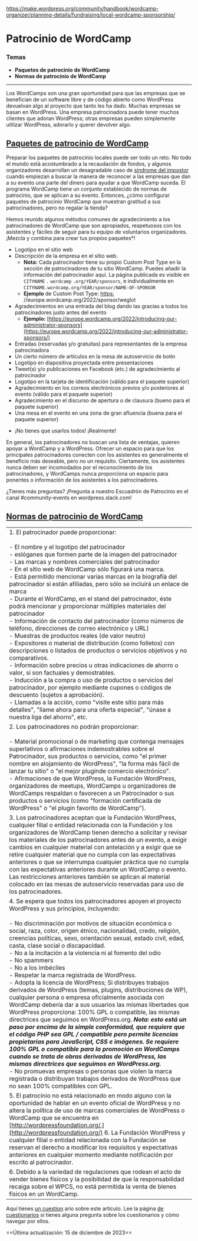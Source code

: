 https://make.wordpress.org/community/handbook/wordcamp-organizer/planning-details/fundraising/local-wordcamp-sponsorship/

# Patrocinio de WordCamp

### Temas
- **Paquetes de patrocinio de WordCamp**
- **Normas de patrocinio de WordCamp**

---

Los WordCamps son una gran oportunidad para que las empresas que se benefician de un software libre y de código abierto como WordPress devuelvan algo al proyecto que tanto les ha dado. Muchas empresas se basan en WordPress. Una empresa patrocinadora puede tener muchos clientes que adoran WordPress; otras empresas pueden simplemente utilizar WordPress, adorarlo y querer devolver algo.

## [Paquetes de patrocinio de WordCamp](https://make.wordpress.org/community/handbook/wordcamp-organizer/planning-details/fundraising/local-wordcamp-sponsorship/#wordcamp-sponsorship-packages)

Preparar los paquetes de patrocinio locales puede ser todo un reto. No todo el mundo está acostumbrado a la recaudación de fondos, y algunos organizadores desarrollan un desagradable caso de [síndrome del impostor](https://en.wikipedia.org/wiki/Impostor_syndrome) cuando empiezan a buscar la manera de reconocer a las empresas que dan a su evento una parte del dinero para ayudar a que WordCamp suceda. El programa WordCamp tiene un conjunto establecido de normas de patrocinio, que se aplican a su evento. Entonces, ¿cómo configurar paquetes de patrocinio WordCamp que muestran gratitud a sus patrocinadores, pero no regalar la tienda?

Hemos reunido algunos métodos comunes de agradecimiento a los patrocinadores de WordCamp que son apropiados, respetuosos con los asistentes y fáciles de seguir para tu equipo de voluntarios organizadores. ¡Mezcla y combina para crear tus propios paquetes*!

- Logotipo en el sitio web
- Descripción de la empresa en el sitio web.
    - **Nota:** Cada patrocinador tiene su propio Custom Post Type en la sección de patrocinadores de tu sitio WordCamp. Puedes añadir la información del patrocinador aquí. La página publicada es visible en `CITYNAME` `.` `wordcamp` `.org/YEAR/sponsors`, e individualmente en `CITYNAME.wordcamp.org/YEAR/sponsor/NAME-OF-SPONSOR`
    - **Ejemplo** de Custom Post Type: [https:](https://europe.wordcamp.org/2022/sponsor/weglot/) //europe.wordcamp.org/2022/sponsor/weglot
- Agradecimientos en una entrada del blog dando las gracias a todos los patrocinadores justo antes del evento
    - **Ejemplo:** [https://europe.wordcamp.org/2022/introducing-our-administrator-sponsors](https://europe.wordcamp.org/2022/introducing-our-administrator-sponsors/)
- Entradas (reservadas y/o gratuitas) para representantes de la empresa patrocinadora
- Un cierto número de artículos en la mesa de autoservicio de botín
- Logotipo en diapositiva proyectada entre presentaciones
- Tweet(s) y/o publicaciones en Facebook (etc.) de agradecimiento al patrocinador
- Logotipo en la tarjeta de identificación (válido para el paquete superior)
- Agradecimiento en los correos electrónicos previos y/o posteriores al evento (válido para el paquete superior)
- Agradecimiento en el discurso de apertura o de clausura (bueno para el paquete superior)
- Una mesa en el evento en una zona de gran afluencia (buena para el paquete superior)

* ¡No tienes que usarlos todos! ¡Realmente!

En general, los patrocinadores no buscan una lista de ventajas, quieren apoyar a WordCamp y a WordPress. Ofrecer un espacio para que los principales patrocinadores conecten con los asistentes es generalmente el beneficio más deseable, pero no un requisito. Ciertamente, los asistentes nunca deben ser incomodados por el reconocimiento de los patrocinadores, y WordCamps nunca proporciona un espacio para ponentes o información de los asistentes a los patrocinadores.

¿Tienes más preguntas? ¡Pregunta a nuestro Escuadrón de Patrocinio en el canal #community-events en wordpress.slack.com!

## [Normas de patrocinio de WordCamp](https://make.wordpress.org/community/handbook/wordcamp-organizer/planning-details/fundraising/local-wordcamp-sponsorship/#wordcamp-sponsorship-rules)

|   |
|---|
|1. El patrocinador puede proporcionar:<br><br>- El nombre y el logotipo del patrocinador<br>- eslóganes que formen parte de la imagen del patrocinador<br>- Las marcas y nombres comerciales del patrocinador<br>- En el sitio web de WordCamp sólo figurará una marca.<br>- Está permitido mencionar varias marcas en la biografía del patrocinador si están afiliadas, pero sólo se incluirá un enlace de marca<br>- Durante el WordCamp, en el stand del patrocinador, éste podrá mencionar y proporcionar múltiples materiales del patrocinador<br>- Información de contacto del patrocinador (como números de teléfono, direcciones de correo electrónico y URL)<br>- Muestras de productos reales (de valor neutro)<br>- Expositores o material de distribución (como folletos) con descripciones o listados de productos o servicios objetivos y no comparativos.<br>- Información sobre precios u otras indicaciones de ahorro o valor, si son factuales y demostrables.<br>- Inducción a la compra o uso de productos o servicios del patrocinador, por ejemplo mediante cupones o códigos de descuento (sujetos a aprobación).<br>- Llamadas a la acción, como "visite este sitio para más detalles", "llame ahora para una oferta especial", "únase a nuestra liga del ahorro", etc.|
|2. Los patrocinadores no podrán proporcionar:<br><br>- Material promocional o de marketing que contenga mensajes superlativos o afirmaciones indemostrables sobre el Patrocinador, sus productos o servicios, como "el primer nombre en alojamiento de WordPress", "la forma más fácil de lanzar tu sitio" o "el mejor pluginde comercio electrónico".<br>- Afirmaciones de que WordPress, la Fundación WordPress, organizadores de meetups, WordCamps u organizadores de WordCamps respaldan o favorecen a un Patrocinador o sus productos o servicios (como "formación certificada de WordPress" o "el plugin favorito de WordCamp").|
|3. Los patrocinadores aceptan que la Fundación WordPress, cualquier filial o entidad relacionada con la Fundación y los organizadores de WordCamp tienen derecho a solicitar y revisar los materiales de los patrocinadores antes de un evento, a exigir cambios en cualquier material con antelación y a exigir que se retire cualquier material que no cumpla con las expectativas anteriores o que se interrumpa cualquier práctica que no cumpla con las expectativas anteriores durante un WordCamp o evento. Las restricciones anteriores también se aplican al material colocado en las mesas de autoservicio reservadas para uso de los patrocinadores.|
|4. Se espera que todos los patrocinadores apoyen el proyecto WordPress y sus principios, incluyendo:<br><br>- No discriminación por motivos de situación económica o social, raza, color, origen étnico, nacionalidad, credo, religión, creencias políticas, sexo, orientación sexual, estado civil, edad, casta, clase social o discapacidad.<br>- No a la incitación a la violencia ni al fomento del odio<br>- No spammers<br>- No a los imbéciles<br>- Respetar la marca registrada de WordPress.<br>- Adopta la licencia de WordPress; Si distribuyes trabajos derivados de WordPress (temas, plugins, distribuciones de WP), cualquier persona o empresa oficialmente asociada con WordCamp debería dar a sus usuarios las mismas libertades que WordPress proporciona: 100% GPL o compatible, las mismas directrices que seguimos en WordPress.org. ***Nota: esto está un paso por encima de la simple conformidad, que requiere que el código PHP sea GPL / compatible pero permite licencias propietarias para JavaScript, CSS e imágenes. Se requiere 100% GPL o compatible para la promoción en WordCamps cuando se trata de obras derivadas de WordPress, las mismas directrices que seguimos en WordPress.org.***<br>- No promuevas empresas o personas que violen la marca registrada o distribuyan trabajos derivados de WordPress que no sean 100% compatibles con GPL.|
|5. El patrocinio no está relacionado en modo alguno con la oportunidad de hablar en un evento oficial de WordPress y no altera la política de uso de marcas comerciales de WordPress o WordCamp que se encuentra en [http://wordpressfoundation.org/.](http://wordpressfoundation.org/) 6. La Fundación WordPress y cualquier filial o entidad relacionada con la Fundación se reservan el derecho a modificar los requisitos y expectativas anteriores en cualquier momento mediante notificación por escrito al patrocinador.|
|6. Debido a la variedad de regulaciones que rodean el acto de vender bienes físicos y la posibilidad de que la responsabilidad recaiga sobre el WPCS, no está permitida la venta de bienes físicos en un WordCamp.|

Aquí tienes [un cuestion](https://wordpress.org/contributor-training/quiz/wordcamp-sponsorship-2/) ario sobre este artículo. Lee la página [de cuestionarios](https://make.wordpress.org/community/handbook/wordcamp-organizer/quizzes/) si tienes alguna pregunta sobre los cuestionarios y cómo navegar por ellos.

==Última actualización: 15 de diciembre de 2023==